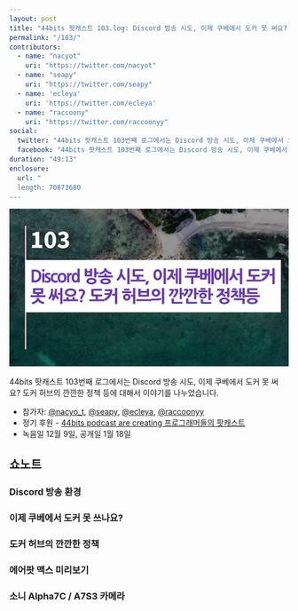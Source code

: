 ```yaml
---
layout: post
title: "44bits 팟캐스트 103.log: Discord 방송 시도, 이제 쿠베에서 도커 못 써요? 도커 허브의 깐깐한 정책 등"
permalink: "/103/"
contributors: 
  - name: "nacyot"
    uri: "https://twitter.com/nacyot"
  - name: "seapy"
    uri: "https://twitter.com/seapy"
  - name: 'ecleya'
    uri: 'https://twitter.com/ecleya'
  - name: "raccoony"
    uri: "https://twitter.com/raccoonyy"
social:
  twitter: "44bits 팟캐스트 103번째 로그에서는 Discord 방송 시도, 이제 쿠베에서 도커 못 써요? 도커 허브의 깐깐한 정책 등에 대해서 이야기를 나누었습니다."
  facebook: "44bits 팟캐스트 103번째 로그에서는 Discord 방송 시도, 이제 쿠베에서 도커 못 써요? 도커 허브의 깐깐한 정책 등에 대해서 이야기를 나누었습니다."
duration: "49:13"
enclosure:
  url: "
  length: 70873680
---
```


![](https://github.com/44bits/stdout.fm/raw/master/_posts/images/44bits-103-log.png)

44bits 팟캐스트 103번째 로그에서는 Discord 방송 시도, 이제 쿠베에서 도커 못 써요? 도커 허브의 깐깐한 정책 등에 대해서 이야기를 나누었습니다.

* 참가자: [@nacyo_t][nac], [@seapy][sea], [@ecleya][ecl], [@raccoonyy][rac]
* 정기 후원 - [44bits podcast are creating 프로그래머들의 팟캐스트](https://www.patreon.com/44bits_podcast)
* 녹음일 12월 9일, 공개일 1월 18일

[nac]: https://twitter.com/nacyo_t
[sea]: https://twitter.com/seapy
[ecl]: https://twitter.com/ecleya
[rac]: https://twitter.com/raccoonyy


## 쇼노트

### Discord 방송 환경

### 이제 쿠베에서 도커 못 쓰나요?

### 도커 허브의 깐깐한 정책

### 에어팟 맥스 미리보기

### 소니 Alpha7C / A7S3 카메라
